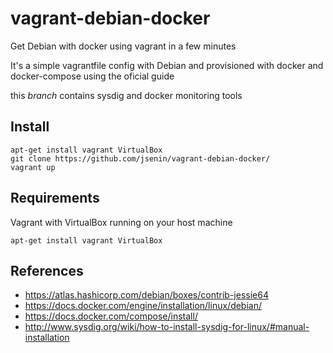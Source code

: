 # vagrant-debian-docker
Get Debian with docker using vagrant in a few minutes

It's a simple vagrantfile config with Debian and provisioned with docker and docker-compose using the oficial guide

this *branch* contains sysdig and docker monitoring tools

## Install
```
apt-get install vagrant VirtualBox
git clone https://github.com/jsenin/vagrant-debian-docker/
vagrant up
```

## Requirements
Vagrant with VirtualBox running on your host machine
```
apt-get install vagrant VirtualBox
```

## References 
* https://atlas.hashicorp.com/debian/boxes/contrib-jessie64
* https://docs.docker.com/engine/installation/linux/debian/
* https://docs.docker.com/compose/install/
* http://www.sysdig.org/wiki/how-to-install-sysdig-for-linux/#manual-installation
